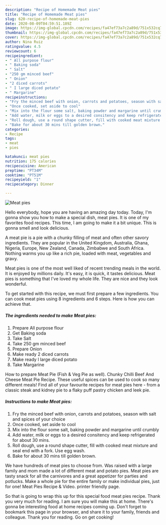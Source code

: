 ```yaml
---
description: "Recipe of Homemade Meat pies"
title: "Recipe of Homemade Meat pies"
slug: 620-recipe-of-homemade-meat-pies
date: 2020-08-09T04:59:51.189Z
image: https://img-global.cpcdn.com/recipes/fa47ef73a7c2a89d/751x532cq70/meat-pies-recipe-main-photo.jpg
thumbnail: https://img-global.cpcdn.com/recipes/fa47ef73a7c2a89d/751x532cq70/meat-pies-recipe-main-photo.jpg
cover: https://img-global.cpcdn.com/recipes/fa47ef73a7c2a89d/751x532cq70/meat-pies-recipe-main-photo.jpg
author: Nina Ruiz
ratingvalue: 4.5
reviewcount: 6
recipeingredient:
- " All purpose flour"
- " Baking soda"
- " Salt"
- "250 gm minced beef"
- " Onion"
- "2 diced carrots"
- " I large diced potato"
- " Margarine"
recipeinstructions:
- "Fry the minced beef with onion, carrots and potatoes, season with salt and spices of your choice"
- "Once cooked, set aside to cool"
- "Mix into the flour some salt, baking powder and margarine until crumbly"
- "Add water, milk or eggs to a desired consitency and keep refrigerated for about 30 mins."
- "Roll dough, use a round shape cutter, fill with cooked meat mixture and seal end with a fork. Use egg wash."
- "Bake for about 30 mins till golden brown."
categories:
- Recipe
tags:
- meat
- pies

katakunci: meat pies 
nutrition: 175 calories
recipecuisine: American
preptime: "PT34M"
cooktime: "PT51M"
recipeyield: "1"
recipecategory: Dinner

---
```



![Meat pies](https://img-global.cpcdn.com/recipes/fa47ef73a7c2a89d/751x532cq70/meat-pies-recipe-main-photo.jpg)

Hello everybody, hope you are having an amazing day today. Today, I'm gonna show you how to make a special dish, meat pies. It is one of my favorites food recipes. This time, I am going to make it a bit unique. This is gonna smell and look delicious.

A meat pie is a pie with a chunky filling of meat and often other savory ingredients. They are popular in the United Kingdom, Australia, Ghana, Nigeria, Europe, New Zealand, Canada, Zimbabwe and South Africa. Nothing warms you up like a rich pie, loaded with meat, vegetables and gravy.

Meat pies is one of the most well liked of recent trending meals in the world. It is enjoyed by millions daily. It's easy, it is quick, it tastes delicious. Meat pies is something that I've loved my whole life. They are nice and they look wonderful.


To get started with this recipe, we must first prepare a few ingredients. You can cook meat pies using 8 ingredients and 6 steps. Here is how you can achieve that.

<!--inarticleads1-->

##### The ingredients needed to make Meat pies:

1. Prepare  All purpose flour
1. Get  Baking soda
1. Take  Salt
1. Take 250 gm minced beef
1. Prepare  Onion
1. Make ready 2 diced carrots
1. Make ready  I large diced potato
1. Take  Margarine


How to prepare Meat Pie (Fish &amp; Veg Pie as well). Chunky Chilli Beef And Cheese Meat Pie Recipe. These useful spices can be used to cook so many different meals! Find all of your favourite recipes for meat pies here - from a classic steak and kidney pie to a flaky puff pastry chicken and leek pie. 

<!--inarticleads2-->

##### Instructions to make Meat pies:

1. Fry the minced beef with onion, carrots and potatoes, season with salt and spices of your choice
1. Once cooked, set aside to cool
1. Mix into the flour some salt, baking powder and margarine until crumbly
1. Add water, milk or eggs to a desired consitency and keep refrigerated for about 30 mins.
1. Roll dough, use a round shape cutter, fill with cooked meat mixture and seal end with a fork. Use egg wash.
1. Bake for about 30 mins till golden brown.


We have hundreds of meat pies to choose from. Was raised with a large family and mom made a lot of different meat and potato pies. Meat pies are tasty snack for all the carnivores and a great appetizer for parties and potlucks. Make a whole pie for the entire family or make individual pies, just for one! Meat Pies Recipe &amp; Video. printer friendly page. 

So that is going to wrap this up for this special food meat pies recipe. Thank you very much for reading. I am sure you will make this at home. There's gonna be interesting food at home recipes coming up. Don't forget to bookmark this page in your browser, and share it to your family, friends and colleague. Thank you for reading. Go on get cooking!

